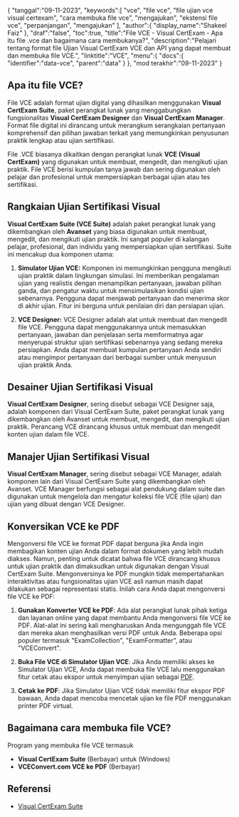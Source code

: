 {
"tanggal":"09-11-2023",
   "keywords":[
"vce",
"file vce",
"file ujian vce visual certexam",
"cara membuka file vce",
"mengajukan",
"ekstensi file vce",
"perpanjangan",
"mengajukan"
],
   "author":{
"display_name":"Shakeel Faiz"
},
"draf":"false",
"toc":true,
"title":"File VCE - Visual CertExam - Apa itu file .vce dan bagaimana cara membukanya?",
   "description":"Pelajari tentang format file Ujian Visual CertExam VCE dan API yang dapat membuat dan membuka file VCE.",
"linktitle":"VCE",
   "menu":{
      "docs":{
         "identifier":"data-vce",
"parent":"data"
}
},
"mod terakhir":"09-11-2023"
}

## Apa itu file VCE?

File VCE adalah format ujian digital yang dihasilkan menggunakan **Visual CertExam Suite**, paket perangkat lunak yang menggabungkan fungsionalitas **Visual CertExam Designer** dan **Visual CertExam Manager**. Format file digital ini dirancang untuk merangkum serangkaian pertanyaan komprehensif dan pilihan jawaban terkait yang memungkinkan penyusunan praktik lengkap atau ujian sertifikasi.

File .VCE biasanya dikaitkan dengan perangkat lunak **VCE (Visual CertExam)** yang digunakan untuk membuat, mengedit, dan mengikuti ujian praktik. File VCE berisi kumpulan tanya jawab dan sering digunakan oleh pelajar dan profesional untuk mempersiapkan berbagai ujian atau tes sertifikasi.

## Rangkaian Ujian Sertifikasi Visual

**Visual CertExam Suite (VCE Suite)** adalah paket perangkat lunak yang dikembangkan oleh **Avanset** yang biasa digunakan untuk membuat, mengedit, dan mengikuti ujian praktik. Ini sangat populer di kalangan pelajar, profesional, dan individu yang mempersiapkan ujian sertifikasi. Suite ini mencakup dua komponen utama:

1. **Simulator Ujian VCE:** Komponen ini memungkinkan pengguna mengikuti ujian praktik dalam lingkungan simulasi. Ini memberikan pengalaman ujian yang realistis dengan menampilkan pertanyaan, jawaban pilihan ganda, dan pengatur waktu untuk mensimulasikan kondisi ujian sebenarnya. Pengguna dapat menjawab pertanyaan dan menerima skor di akhir ujian. Fitur ini berguna untuk penilaian diri dan persiapan ujian.
    


2. **VCE Designer:** VCE Designer adalah alat untuk membuat dan mengedit file VCE. Pengguna dapat menggunakannya untuk memasukkan pertanyaan, jawaban dan penjelasan serta memformatnya agar menyerupai struktur ujian sertifikasi sebenarnya yang sedang mereka persiapkan. Anda dapat membuat kumpulan pertanyaan Anda sendiri atau mengimpor pertanyaan dari berbagai sumber untuk menyusun ujian praktik Anda.

## Desainer Ujian Sertifikasi Visual

**Visual CertExam Designer**, sering disebut sebagai VCE Designer saja, adalah komponen dari Visual CertExam Suite, paket perangkat lunak yang dikembangkan oleh Avanset untuk membuat, mengedit, dan mengikuti ujian praktik. Perancang VCE dirancang khusus untuk membuat dan mengedit konten ujian dalam file VCE.

## Manajer Ujian Sertifikasi Visual

**Visual CertExam Manager**, sering disebut sebagai VCE Manager, adalah komponen lain dari Visual CertExam Suite yang dikembangkan oleh Avanset. VCE Manager berfungsi sebagai alat pendukung dalam suite dan digunakan untuk mengelola dan mengatur koleksi file VCE (file ujian) dan ujian yang dibuat dengan VCE Designer.

## Konversikan VCE ke PDF

Mengonversi file VCE ke format PDF dapat berguna jika Anda ingin membagikan konten ujian Anda dalam format dokumen yang lebih mudah diakses. Namun, penting untuk dicatat bahwa file VCE dirancang khusus untuk ujian praktik dan dimaksudkan untuk digunakan dengan Visual CertExam Suite. Mengonversinya ke PDF mungkin tidak mempertahankan interaktivitas atau fungsionalitas ujian VCE asli namun masih dapat dilakukan sebagai representasi statis. Inilah cara Anda dapat mengonversi file VCE ke PDF:

1. **Gunakan Konverter VCE ke PDF**: Ada alat perangkat lunak pihak ketiga dan layanan online yang dapat membantu Anda mengonversi file VCE ke PDF. Alat-alat ini sering kali mengharuskan Anda mengunggah file VCE dan mereka akan menghasilkan versi PDF untuk Anda. Beberapa opsi populer termasuk "ExamCollection", "ExamFormatter", atau "VCEConvert".
    


2. **Buka File VCE di Simulator Ujian VCE**: Jika Anda memiliki akses ke Simulator Ujian VCE, Anda dapat membuka file VCE lalu menggunakan fitur cetak atau ekspor untuk menyimpan ujian sebagai [PDF](/id/pdf/).

3. **Cetak ke PDF**: Jika Simulator Ujian VCE tidak memiliki fitur ekspor PDF bawaan, Anda dapat mencoba mencetak ujian ke file PDF menggunakan printer PDF virtual.

## Bagaimana cara membuka file VCE?

Program yang membuka file VCE termasuk

- **Visual CertExam Suite** (Berbayar) untuk (Windows)
- **VCEConvert.com VCE ke PDF** (Berbayar)

## Referensi
* [Visual CertExam Suite](https://www.avanset.com/products/visual-certexam-suite.html)
